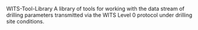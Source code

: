 WITS-Tool-Library
A library of tools for working with the data stream of drilling parameters transmitted via the WITS Level 0 protocol under drilling site conditions.
